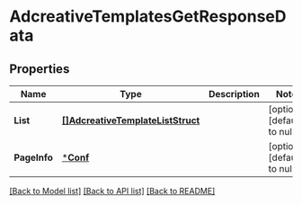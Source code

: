 # AdcreativeTemplatesGetResponseData

## Properties
Name | Type | Description | Notes
------------ | ------------- | ------------- | -------------
**List** | [**[]AdcreativeTemplateListStruct**](adcreative_template_list_struct.md) |  | [optional] [default to null]
**PageInfo** | [***Conf**](conf.md) |  | [optional] [default to null]

[[Back to Model list]](../README.md#documentation-for-models) [[Back to API list]](../README.md#documentation-for-api-endpoints) [[Back to README]](../README.md)


